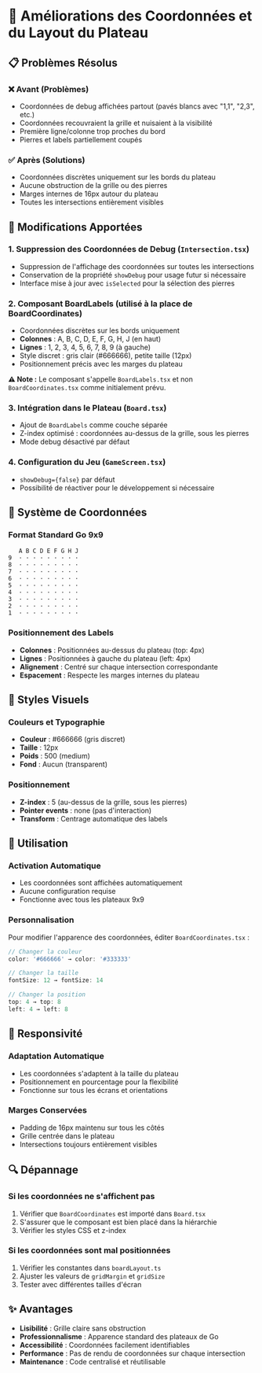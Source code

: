 # 🎯 Améliorations des Coordonnées et du Layout du Plateau

## 📋 Problèmes Résolus

### ❌ **Avant (Problèmes)**
- Coordonnées de debug affichées partout (pavés blancs avec "1,1", "2,3", etc.)
- Coordonnées recouvraient la grille et nuisaient à la visibilité
- Première ligne/colonne trop proches du bord
- Pierres et labels partiellement coupés

### ✅ **Après (Solutions)**
- Coordonnées discrètes uniquement sur les bords du plateau
- Aucune obstruction de la grille ou des pierres
- Marges internes de 16px autour du plateau
- Toutes les intersections entièrement visibles

## 🔧 **Modifications Apportées**

### 1. **Suppression des Coordonnées de Debug** (`Intersection.tsx`)
- Suppression de l'affichage des coordonnées sur toutes les intersections
- Conservation de la propriété `showDebug` pour usage futur si nécessaire
- Interface mise à jour avec `isSelected` pour la sélection des pierres

### 2. **Composant BoardLabels** (utilisé à la place de BoardCoordinates)
- Coordonnées discrètes sur les bords uniquement
- **Colonnes** : A, B, C, D, E, F, G, H, J (en haut)
- **Lignes** : 1, 2, 3, 4, 5, 6, 7, 8, 9 (à gauche)
- Style discret : gris clair (#666666), petite taille (12px)
- Positionnement précis avec les marges du plateau

**⚠️ Note :** Le composant s'appelle `BoardLabels.tsx` et non `BoardCoordinates.tsx` comme initialement prévu.

### 3. **Intégration dans le Plateau** (`Board.tsx`)
- Ajout de `BoardLabels` comme couche séparée
- Z-index optimisé : coordonnées au-dessus de la grille, sous les pierres
- Mode debug désactivé par défaut

### 4. **Configuration du Jeu** (`GameScreen.tsx`)
- `showDebug={false}` par défaut
- Possibilité de réactiver pour le développement si nécessaire

## 📐 **Système de Coordonnées**

### **Format Standard Go 9x9**
```
   A B C D E F G H J
9  · · · · · · · · ·
8  · · · · · · · · ·
7  · · · · · · · · ·
6  · · · · · · · · ·
5  · · · · · · · · ·
4  · · · · · · · · ·
3  · · · · · · · · ·
2  · · · · · · · · ·
1  · · · · · · · · ·
```

### **Positionnement des Labels**
- **Colonnes** : Positionnées au-dessus du plateau (top: 4px)
- **Lignes** : Positionnées à gauche du plateau (left: 4px)
- **Alignement** : Centré sur chaque intersection correspondante
- **Espacement** : Respecte les marges internes du plateau

## 🎨 **Styles Visuels**

### **Couleurs et Typographie**
- **Couleur** : #666666 (gris discret)
- **Taille** : 12px
- **Poids** : 500 (medium)
- **Fond** : Aucun (transparent)

### **Positionnement**
- **Z-index** : 5 (au-dessus de la grille, sous les pierres)
- **Pointer events** : none (pas d'interaction)
- **Transform** : Centrage automatique des labels

## 🚀 **Utilisation**

### **Activation Automatique**
- Les coordonnées sont affichées automatiquement
- Aucune configuration requise
- Fonctionne avec tous les plateaux 9x9

### **Personnalisation**
Pour modifier l'apparence des coordonnées, éditer `BoardCoordinates.tsx` :

```typescript
// Changer la couleur
color: '#666666' → color: '#333333'

// Changer la taille
fontSize: 12 → fontSize: 14

// Changer la position
top: 4 → top: 8
left: 4 → left: 8
```

## 📱 **Responsivité**

### **Adaptation Automatique**
- Les coordonnées s'adaptent à la taille du plateau
- Positionnement en pourcentage pour la flexibilité
- Fonctionne sur tous les écrans et orientations

### **Marges Conservées**
- Padding de 16px maintenu sur tous les côtés
- Grille centrée dans le plateau
- Intersections toujours entièrement visibles

## 🔍 **Dépannage**

### **Si les coordonnées ne s'affichent pas**
1. Vérifier que `BoardCoordinates` est importé dans `Board.tsx`
2. S'assurer que le composant est bien placé dans la hiérarchie
3. Vérifier les styles CSS et z-index

### **Si les coordonnées sont mal positionnées**
1. Vérifier les constantes dans `boardLayout.ts`
2. Ajuster les valeurs de `gridMargin` et `gridSize`
3. Tester avec différentes tailles d'écran

## ✨ **Avantages**

- **Lisibilité** : Grille claire sans obstruction
- **Professionnalisme** : Apparence standard des plateaux de Go
- **Accessibilité** : Coordonnées facilement identifiables
- **Performance** : Pas de rendu de coordonnées sur chaque intersection
- **Maintenance** : Code centralisé et réutilisable
